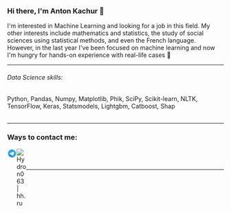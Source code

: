 ### Hi there, I'm Anton Kachur 👋

I'm interested in Machine Learning and looking for a job in this field. My other interests include mathematics and statistics, the study of social sciences using statistical methods, and even the French language. However, in the last year I've been focused on machine learning and now I'm hungry for hands-on experience with real-life cases :snake:

---

###### Data Science skills: 
Python, Pandas, Numpy, Matplotlib, Phik, SciPy, Scikit-learn, NLTK, TensorFlow, Keras, Statsmodels, Lightgbm, Catboost, Shap
<br><br>

---

### Ways to contact me:
[<img align="left" alt="Hydron063 | Telegram" width="22px" src="https://github.com/DrKLO/Telegram/blob/master/TMessagesProj/src/main/res/mipmap-xxxhdpi/icon_6_launcher.png" />][telegram]
[<img align="left" alt="Hydron063 | hh.ru" width="22px" src="https://tech.hh.ru/api/logos/min-hh-red.png" />][hh]
<br><br>

---

[hh]: https://spb.hh.ru/resume/c51f66fdff0b1ea50d0039ed1f634c44414858
[telegram]: https://t.me/Hydron063
